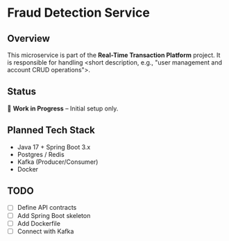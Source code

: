# Fraud Detection Service

## Overview
This microservice is part of the **Real-Time Transaction Platform** project.
It is responsible for handling <short description, e.g., "user management and account CRUD operations">.

## Status
🚧 **Work in Progress** – Initial setup only.

## Planned Tech Stack
- Java 17 + Spring Boot 3.x
- Postgres / Redis
- Kafka (Producer/Consumer)
- Docker

## TODO
- [ ] Define API contracts
- [ ] Add Spring Boot skeleton
- [ ] Add Dockerfile
- [ ] Connect with Kafka
